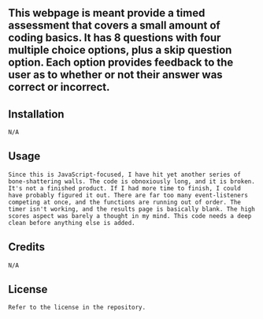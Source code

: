 # <Coding Quiz>

## This webpage is meant provide a timed assessment that covers a small amount of coding basics. It has 8 questions with four multiple choice options, plus a skip question option. Each option provides feedback to the user as to whether or not their answer was correct or incorrect.

## Installation
    N/A

## Usage
    Since this is JavaScript-focused, I have hit yet another series of bone-shattering walls. The code is obnoxiously long, and it is broken. It's not a finished product. If I had more time to finish, I could have probably figured it out. There are far too many event-listeners competing at once, and the functions are running out of order. The timer isn't working, and the results page is basically blank. The high scores aspect was barely a thought in my mind. This code needs a deep clean before anything else is added.

## Credits
    N/A

## License
    Refer to the license in the repository. 